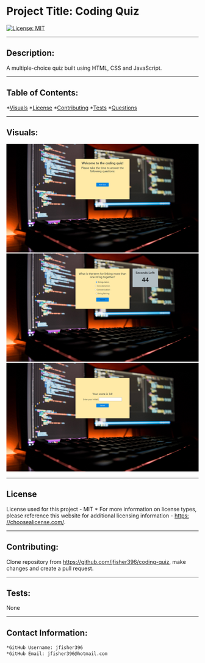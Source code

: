 
  
  # Project Title: Coding Quiz

  [![License: MIT](https://img.shields.io/badge/License-MIT-yellow.svg)](https://opensource.org/licenses/MIT)
  
---

  ## Description:

  A multiple-choice quiz built using HTML, CSS and JavaScript.

---

  ## Table of Contents:
  *[Visuals](#Visuals) 
  *[License](#License)
  *[Contributing](#Contribution)
  *[Tests](#Tests) 
  *[Questions](#Contact-Information)

---

  ## Visuals:

  ![Screenshot 1](images/code-quiz-1.png)
  ![Screenshot 2](images/code-quiz-2.png)
  ![Screenshot 3](images/code-quiz-3.png)

  

---

  ## License
  License used for this project - MIT
    * For more information on license types, please reference this website
  for additional licensing information - [https: //choosealicense.com/](https://choosealicense.com/).

---

  ## Contributing:

  Clone repository from https://github.com/jfisher396/coding-quiz, make changes and create a pull request.

---

  ## Tests:
  None

---

  ## Contact Information:
    *GitHub Username: jfisher396
    *GitHub Email: jfisher396@hotmail.com
  
